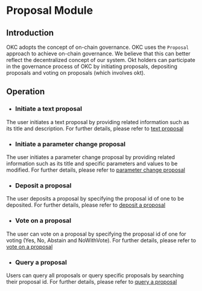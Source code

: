 # Proposal Module
## Introduction

OKC adopts the concept of on-chain governance.
OKC uses the `Proposal` approach to achieve on-chain governance. We believe that this can better reflect the decentralized concept of our system. Okt holders can participate in the governance process of OKC by initiating proposals, depositing proposals and voting on proposals (which involves okt).

## Operation

- ### Initiate a text proposal
The user initiates a text proposal by providing related information such as its title and description. For further details, please refer to [text proposal](../../getting-start/command/gov.html#text)

- ### Initiate a parameter change proposal
The user initiates a parameter change proposal by providing related information such as its title and specific parameters and values to be modified. For further details, please refer to [parameter change proposal](../../getting-start/command/gov.html#id4)

- ### Deposit a proposal
The user deposits a proposal by specifying the proposal id of one to be deposited. For further details, please refer to [deposit a proposal](../../getting-start/command/gov.html#id17)

- ### Vote on a proposal
The user can vote on a proposal by specifying the proposal id of one for voting (Yes, No, Abstain and NoWithVote). For further details, please refer to [vote on a proposal](../../getting-start/command/gov.html#id20)

- ### Query a proposal
Users can query all proposals or query specific proposals by searching their proposal id. For further details, please refer to [query a proposal](../../getting-start/command/gov.html#id23)

